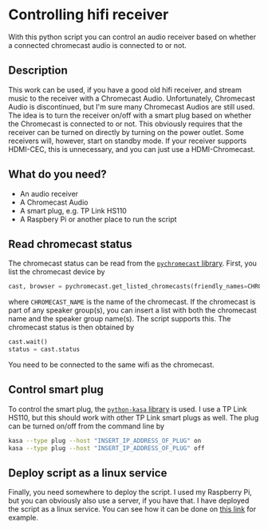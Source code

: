 # Controlling hifi receiver
With this python script you can control an audio receiver based on whether a connected chromecast audio is connected to or not. 

## Description
This work can be used, if you have a good old hifi receiver, and stream music to the receiver with a Chromecast Audio. Unfortunately, Chromecast Audio is discontinued, but I'm sure many Chromecast Audios are still used. The idea is to turn the receiver on/off with a smart plug based on whether the Chromecast is connected to or not. This obviously requires that the receiver can be turned on directly by turning on the power outlet. Some receivers will, however, start on standby mode. If your receiver supports HDMI-CEC, this is unnecessary, and you can just use a HDMI-Chromecast. 

## What do you need?
* An audio receiver
* A Chromecast Audio
* A smart plug, e.g. TP Link HS110
* A Raspbery Pi or another place to run the script

## Read chromecast status
The chromecast status can be read from the [`pychromecast` library](https://pypi.org/project/PyChromecast/). First, you list the chromecast device by
```python
cast, browser = pychromecast.get_listed_chromecasts(friendly_names=CHROMECAST_NAME)
```
where `CHROMECAST_NAME` is the name of the chromecast. If the chromecast is part of any speaker group(s), you can insert a list with both the chromecast name and the speaker group name(s). The script supports this. The chromecast status is then obtained by 
```python
cast.wait()
status = cast.status
```
You need to be connected to the same wifi as the chromecast.

## Control smart plug
To control the smart plug, the [`python-kasa` library](https://python-kasa.readthedocs.io/) is used. I use a TP Link HS110, but this should work with other TP Link smart plugs as well. The plug can be turned on/off from the command line by
```bash
kasa --type plug --host "INSERT_IP_ADDRESS_OF_PLUG" on
kasa --type plug --host "INSERT_IP_ADDRESS_OF_PLUG" off
```

## Deploy script as a linux service
Finally, you need somewhere to deploy the script. I used my Raspberry Pi, but you can obviously also use a server, if you have that. I have deployed the script as a linux service. You can see how it can be done on [this link](https://websofttechs.com/tutorials/how-to-setup-python-script-autorun-in-ubuntu-18-04/) for example.
